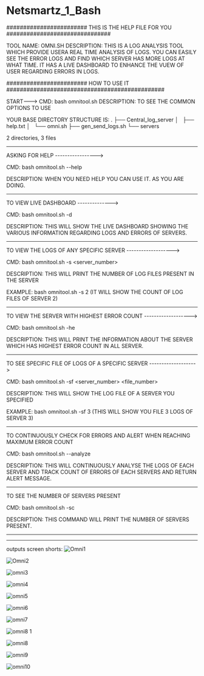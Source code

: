 # Netsmartz_1_Bash
######################## THIS IS THE HELP FILE FOR YOU ###############################

TOOL NAME: OMNI.SH
DESCRIPTION: THIS IS A LOG ANALYSIS TOOL WHICH PROVIDE USERA REAL TIME ANALYSIS OF LOGS. YOU CAN EASILY SEE THE ERROR LOGS AND FIND WHICH SERVER HAS MORE LOGS AT WHAT TIME. IT HAS A LIVE DASHBOARD TO ENHANCE THE VUEW OF USER REGARDING ERRORS IN LOGS.

######################## HOW TO USE IT ###############################################

START--->
CMD: bash omnitool.sh
DESCRIPTION: TO SEE THE COMMON OPTIONS TO USE

YOUR BASE DIRECTORY STRUCTURE IS:
.
├── Central_log_server
│   ├── help.txt
│   └── omni.sh
├── gen_send_logs.sh
└── servers

2 directories, 3 files

---------------------------------------------------------------------------------------

ASKING FOR HELP ----------------->

CMD: bash omnitool.sh --help

DESCRIPTION: WHEN YOU NEED HELP YOU CAN USE IT. AS YOU ARE DOING.

---------------------------------------------------------------------------------------

TO VIEW LIVE DASHBOARD -------------->

CMD: bash omnitool.sh -d

DESCRIPTION: THIS WILL SHOW THE LIVE DASHBOARD SHOWING THE VARIOUS INFORMATION REGARDING LOGS AND ERRORS OF SERVERS.

---------------------------------------------------------------------------------------

TO VIEW THE LOGS OF ANY SPECIFIC SERVER ------------------->

CMD: bash omnitool.sh -s <server_number>

DESCRIPTION: THIS WILL PRINT THE NUMBER OF LOG FILES PRESENT IN THE SERVER

EXAMPLE: bash omnitool.sh -s 2  (IT WILL SHOW THE COUNT OF LOG FILES OF SERVER 2)

---------------------------------------------------------------------------------------

TO VIEW THE SERVER WITH HIGHEST ERROR COUNT ------------------->

CMD: bash omnitool.sh -he

DESCRIPTION: THIS WILL PRINT THE INFORMATION ABOUT THE SERVER WHICH HAS HIGHEST ERROR COUNT IN ALL SERVER.

----------------------------------------------------------------------------------------

TO SEE SPECIFIC FILE OF LOGS OF A SPECIFIC SERVER ------------------->

CMD: bash omnitool.sh -sf <server_number> <file_number>

DESCRIPTION: THIS WILL SHOW THE LOG FILE OF A SERVER YOU SPECIFIED

EXAMPLE: bash omnitool.sh -sf 3 (THIS WILL SHOW YOU FILE 3 LOGS OF SERVER 3)

----------------------------------------------------------------------------------------

TO CONTINUOUSLY CHECK FOR ERRORS AND ALERT WHEN REACHING MAXIMUM ERROR COUNT

CMD: bash omnitool.sh --analyze

DESCRIPTION: THIS WILL CONTINUOUSLY ANALYSE THE LOGS OF EACH SERVER AND TRACK COUNT OF ERRORS OF EACH SERVERS AND RETURN ALERT MESSAGE.

----------------------------------------------------------------------------------------

TO SEE THE NUMBER OF SERVERS PRESENT

CMD: bash omnitool.sh -sc

DESCRIPTION: THIS COMMAND WILL PRINT THE NUMBER OF SERVERS PRESENT.
_________________________________________________________________________________________
_________________________________________________________________________________________

outputs screen shorts:
![Omni1](https://github.com/FarhanCeo/Netsmartz_1_Bash/assets/80202023/8e95ffed-8769-4d6b-a7a5-b59a7845d04a)

![Omni2](https://github.com/FarhanCeo/Netsmartz_1_Bash/assets/80202023/95bc9b56-aaf5-4100-a19a-b64ce951d320)

![omni3](https://github.com/FarhanCeo/Netsmartz_1_Bash/assets/80202023/5b5aa167-e8ff-43de-8ca7-4553d7d600a0)

![omni4](https://github.com/FarhanCeo/Netsmartz_1_Bash/assets/80202023/ff508428-c1c9-47d3-949a-8ac246ed02d5)

![omni5](https://github.com/FarhanCeo/Netsmartz_1_Bash/assets/80202023/52249e1f-fa8a-428b-908b-a6a32eddb725)

![omni6](https://github.com/FarhanCeo/Netsmartz_1_Bash/assets/80202023/e4978269-a93e-47b3-a32f-cbe7928e53de)

![omni7](https://github.com/FarhanCeo/Netsmartz_1_Bash/assets/80202023/3f6a45b9-c32c-4c60-9435-1d9ef259e884)

![omni8 1](https://github.com/FarhanCeo/Netsmartz_1_Bash/assets/80202023/d9c1c82d-bdb2-4d34-b742-cd9d8c2bdacc)

![omni8](https://github.com/FarhanCeo/Netsmartz_1_Bash/assets/80202023/e5334d86-e448-4656-ad59-cd6dd4246eb3)

![omni9](https://github.com/FarhanCeo/Netsmartz_1_Bash/assets/80202023/ff465cc6-0594-4eb4-9033-f95978fe17af)

![omni10](https://github.com/FarhanCeo/Netsmartz_1_Bash/assets/80202023/41b8810d-9e97-4c62-a34e-dedb0e62945a)

